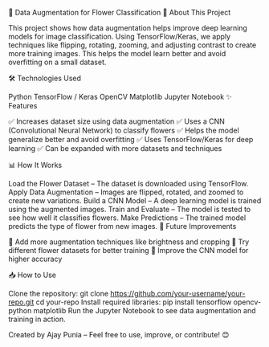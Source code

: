 🌸 Data Augmentation for Flower Classification
📌 About This Project

This project shows how data augmentation helps improve deep learning models for image classification. Using TensorFlow/Keras, we apply techniques like flipping, rotating, zooming, and adjusting contrast to create more training images. This helps the model learn better and avoid overfitting on a small dataset.

🛠️ Technologies Used

Python
TensorFlow / Keras
OpenCV
Matplotlib
Jupyter Notebook
✨ Features

✅ Increases dataset size using data augmentation
✅ Uses a CNN (Convolutional Neural Network) to classify flowers
✅ Helps the model generalize better and avoid overfitting
✅ Uses TensorFlow/Keras for deep learning
✅ Can be expanded with more datasets and techniques

📊 How It Works

Load the Flower Dataset – The dataset is downloaded using TensorFlow.
Apply Data Augmentation – Images are flipped, rotated, and zoomed to create new variations.
Build a CNN Model – A deep learning model is trained using the augmented images.
Train and Evaluate – The model is tested to see how well it classifies flowers.
Make Predictions – The trained model predicts the type of flower from new images.
🚀 Future Improvements

🔹 Add more augmentation techniques like brightness and cropping
🔹 Try different flower datasets for better training
🔹 Improve the CNN model for higher accuracy

📥 How to Use

Clone the repository:
git clone https://github.com/your-username/your-repo.git
cd your-repo
Install required libraries:
pip install tensorflow opencv-python matplotlib
Run the Jupyter Notebook to see data augmentation and training in action.


Created by Ajay Punia – Feel free to use, improve, or contribute! 😊

